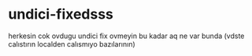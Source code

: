 # undici-fixedsss
herkesin cok ovdugu undici fix ovmeyin bu kadar aq ne var bunda
(vdste calıstırın localden calısmıyo bazılarının)
